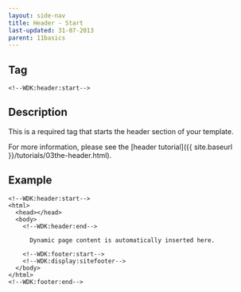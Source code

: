 ```yaml
---
layout: side-nav
title: Header - Start
last-updated: 31-07-2013
parent: 11basics
---
```


## Tag

`<!--WDK:header:start-->`

## Description

This is a required tag that starts the header section of your template.

For more information, please see the [header tutorial]({{ site.baseurl }}/tutorials/03the-header.html).

## Example

~~~
<!--WDK:header:start-->
<html>
  <head></head>
  <body>
    <!--WDK:header:end-->

      Dynamic page content is automatically inserted here.

    <!--WDK:footer:start-->
    <!--WDK:display:sitefooter-->
  </body>
</html>
<!--WDK:footer:end-->
~~~